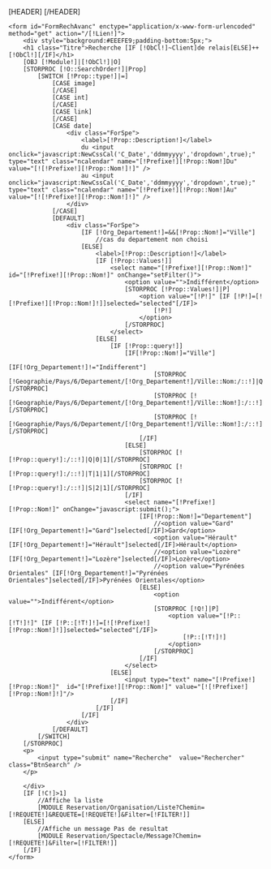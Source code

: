 [HEADER]
	<script type='text/javascript' src='/Skins/AdminV2/Js/datetimepicker_css.js'></script>
[/HEADER]
<div id="EncartForm" >
	
	<form id="FormRechAvanc" enctype="application/x-www-form-urlencoded"  method="get" action="/[!Lien!]">
		<div style="background:#EEEFE9;padding-bottom:5px;">
		<h1 class="Titre">Recherche [IF [!ObCl!]~Client]de relais[ELSE]++[!ObCl!][/IF]</h1>
		[OBJ [!Module!]|[!ObCl!]|O]
		[STORPROC [!O::SearchOrder!]|Prop]
			[SWITCH [!Prop::type!]|=]
				[CASE image]
				[/CASE]
				[CASE int]
				[/CASE]
				[CASE link]
				[/CASE]
				[CASE date]
					<div class="ForSpe">
						<label>[!Prop::Description!]</label>
						du <input onclick="javascript:NewCssCal('C_Date','ddmmyyyy','dropdown',true);" type="text" class="ncalendar" name="[!Prefixe!][!Prop::Nom!]Du" value="[![!Prefixe!][!Prop::Nom!]!]" />
						au <input onclick="javascript:NewCssCal('C_Date','ddmmyyyy','dropdown',true);" type="text" class="ncalendar" name="[!Prefixe!][!Prop::Nom!]Au" value="[![!Prefixe!][!Prop::Nom!]!]" />
					</div>
				[/CASE]
				[DEFAULT]
					<div class="ForSpe">
						[IF [!Org_Departement!]=&&[!Prop::Nom!]="Ville"]		
							//cas du departement non choisi
						[ELSE]
							<label>[!Prop::Description!]</label>
							[IF [!Prop::Values!]]
								<select name="[!Prefixe!][!Prop::Nom!]" id="[!Prefixe!][!Prop::Nom!]" onChange="setFilter()">
									<option value="">Indifférent</option>
									[STORPROC [!Prop::Values!]|P]
										<option value="[!P!]" [IF [!P!]=[![!Prefixe!][!Prop::Nom!]!]]selected="selected"[/IF]>
											[!P!]
										</option>
									[/STORPROC]
								</select>
							[ELSE]
								[IF [!Prop::query!]]
									[IF[!Prop::Nom!]="Ville"] 
										[IF[!Org_Departement!]!="Indifferent"]
											[STORPROC [!Geographie/Pays/6/Departement/[!Org_Departement!]/Ville::Nom:/::!]|Q|0|1][/STORPROC]
											[STORPROC [![!Geographie/Pays/6/Departement/[!Org_Departement!]/Ville::Nom!]:/::!]|T|1|1][/STORPROC]
											[STORPROC [![!Geographie/Pays/6/Departement/[!Org_Departement!]/Ville::Nom!]:/::!]|S|2|1][/STORPROC]
										[/IF]
									[ELSE]
										[STORPROC [![!Prop::query!]:/::!]|Q|0|1][/STORPROC]
										[STORPROC [![!Prop::query!]:/::!]|T|1|1][/STORPROC]
										[STORPROC [![!Prop::query!]:/::!]|S|2|1][/STORPROC]
									[/IF]
									<select name="[!Prefixe!][!Prop::Nom!]" onChange="javascript:submit();">
										[IF[!Prop::Nom!]="Departement"]
											//<option value="Gard" [IF[!Org_Departement!]="Gard"]selected[/IF]>Gard</option>
											<option value="Hérault" [IF[!Org_Departement!]="Hérault"]selected[/IF]>Hérault</option>
											//<option value="Lozère" [IF[!Org_Departement!]="Lozère"]selected[/IF]>Lozère</option>
											//<option value="Pyrénées Orientales" [IF[!Org_Departement!]="Pyrénées Orientales"]selected[/IF]>Pyrénées Orientales</option>
										[ELSE]
											<option value="">Indifférent</option>
											[STORPROC [!Q!]|P]
												<option value="[!P::[!T!]!]" [IF [!P::[!T!]!]=[![!Prefixe!][!Prop::Nom!]!]]selected="selected"[/IF]>
													[!P::[!T!]!]
												</option>
											[/STORPROC]
										[/IF]			
									</select>
								[ELSE]
									<input type="text" name="[!Prefixe!][!Prop::Nom!]"  id="[!Prefixe!][!Prop::Nom!]" value="[![!Prefixe!][!Prop::Nom!]!]"/>
								[/IF]
							[/IF]
						[/IF]
					</div>
				[/DEFAULT]
			[/SWITCH]
		[/STORPROC]
		<p>
			<input type="submit" name="Recherche"  value="Rechercher"  class="BtnSearch" />
		</p>

		</div>
		[IF [!C!]>1]
			//Affiche la liste
			[MODULE Reservation/Organisation/Liste?Chemin=[!REQUETE!]&REQUETE=[!REQUETE!]&Filter=[!FILTER!]]
		[ELSE]
			//Affiche un message Pas de resultat
			[MODULE Reservation/Spectacle/Message?Chemin=[!REQUETE!]&Filter=[!FILTER!]]
		[/IF]
	</form>
</div>